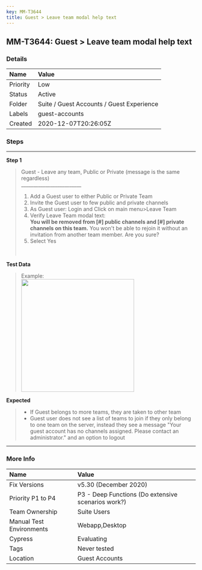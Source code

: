 ```yaml
---
key: MM-T3644
title: Guest > Leave team modal help text
---
```


## MM-T3644: Guest > Leave team modal help text

### Details

| Name     | Value                                     |
| :------- | :---------------------------------------- |
| Priority | Low                                       |
| Status   | Active                                    |
| Folder   | Suite / Guest Accounts / Guest Experience |
| Labels   | guest-accounts                            |
| Created  | 2020-12-07T20:26:05Z                      |

### Steps

<hr/>

**Step 1**

> <article>Guest - Leave any team, Public or Private (message is the same regardless)<br>_________________________<ol><li>Add a Guest user to either Public or Private Team</li><li>Invite the Guest user to few public and private channels</li><li>As Guest user: Login and Click on main menu&gt;Leave Team</li><li>Verify Leave Team modal text:<br><strong>You will be removed from [#] public channels and [#] private channels on this team.</strong> You won't be able to rejoin it without an invitation from another team member. Are you sure?</li><li>Select Yes</li></ol><br></article>

**Test Data**

> <article>Example:<br><img src="https://smartbear-tm4j-prod-us-west-2-attachment-rich-text.s3.us-west-2.amazonaws.com/embedded-f3277290f945470c4add5d21ef3dc7ca7b74388fc7152bfb6b99ae58c66a95a8-1607367428979-Screen+Shot+2020-12-07+at+1.56.13+PM.png" style="width: 300px;" class="fr-fil fr-dib"></article>

**Expected**

> <article><ul><li>If Guest belongs to more teams, they are taken to other team</li><li>Guest user does not see a list of teams to join if they only belong to one team on the server, instead they see a message "Your guest account has no channels assigned. Please contact an administrator." and an option to logout</li></ul></article>

<hr/>

### More Info

| Name                     | Value                                              |
| :----------------------- | :------------------------------------------------- |
| Fix Versions             | v5.30 (December 2020)                              |
| Priority P1 to P4        | P3 - Deep Functions (Do extensive scenarios work?) |
| Team Ownership           | Suite Users                                        |
| Manual Test Environments | Webapp,Desktop                                     |
| Cypress                  | Evaluating                                         |
| Tags                     | Never tested                                       |
| Location                 | Guest Accounts                                     |
